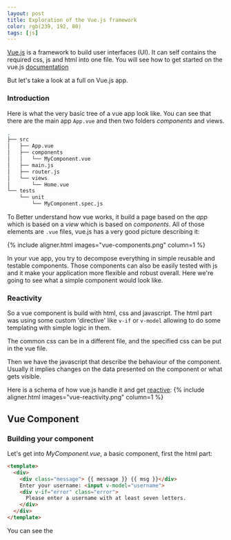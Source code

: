 ```yaml
---
layout: post
title: Exploration of the Vue.js framework 
color: rgb(239, 192, 80)
tags: [js]
---
```


[Vue.js](https://vuejs.org) is a framework to build user interfaces (UI).
It can self contains the required css, js and html into one file.
You will see how to get started on the vue.js [documentation](https://vuejs.org/v2/guide/index.html)

But let's take a look at a full on Vue.js app.


### Introduction

Here is what the very basic tree of a vue app look like.
You can see that there are the main app `App.vue` and then two folders _components_ and views.

```bash
.
├── src
│   ├── App.vue
│   ├── components
│   │   └── MyComponent.vue
│   ├── main.js
│   ├── router.js
│   └── views
│       └── Home.vue
└── tests
    └── unit
        └── MyComponent.spec.js
```

To Better understand how vue works, it build a page based on the _app_ which is based on a _view_ which is based on _components_.
All of those elements are `.vue` files, vue.js has a very good picture describing it:

{% include aligner.html images="vue-components.png" column=1 %}

In your vue app, you try to decompose everything in simple reusable and testable components.
Those components can also be easily tested with js and it make your application more flexible and robust overall.
Here we're going to see what a simple component would look like.

### Reactivity

So a vue component is build with html, css and javascript.
The html part was using some custom 'directive' like `v-if` or `v-model` allowing to do some templating
with simple logic in them.

The common css can be in a different file, and the specified css can be put in the vue file.

Then we have the javascript that describe the behaviour of the component.
Usually it implies changes on the data presented on the component or what gets visible.

Here is a schema of how vue.js handle it and get [reactive](https://vuejs.org/v2/guide/reactivity.html):
{% include aligner.html images="vue-reactivity.png" column=1 %}

## Vue Component

### Building your component

Let's get into _MyComponent.vue_, a basic component, first the html part:

```html
<template>
  <div>
    <div class="message"> {{ message }} {{ msg }}</div>
    Enter your username: <input v-model="username">
    <div v-if="error" class="error">
      Please enter a username with at least seven letters.
    </div>
  </div>
</template>
```

You can see the _<template>_ tags that make up the vue html template.
Some of those template attributes are:
  - `{{ message }}`, `{{ msg }}`: define a variable that will be replaced at run time by a value in the js.
  - `v-model="username"`: which will map the input to the username value define in the js
  - `v-if="error"`: which is a computed value from error, this div will appear when error() returns true  

Here is the js part, where you define everything that is used in the html template:

```html
<script>
export default {
  name: 'Foo',
    props: {
      msg: String,
    },

  data() {
    return {
      message: 'Welcome to the Vue.js cookbook',
      username: '',
    };
  },

  computed: {
    error() { return this.username.trim().length < 7; },
  },
};
</script>
```

In the `props`, there are the values like `msg` you can push to your component when using it from another component. 
So you could see that `data` is where you define the variable that are used in the template.
And `computed` defines variables that gets computed during usage, thus dynamic.

### Use your component

Now that you have your component, you can use it in another vue component.
Here is how it would look in another component:

```html
<template>
  <div class="home">
    <MyComponent msg="... Hey!"/>
  </div>
</template>

<script>
import MyComponent from '@/components/MyComponent.vue';

export default {
  name: 'home',
  components: {
    MyComponent,
  },
};
</script>
```

Here you can see another component in which we import _MyComponent_ from our component folder.
You can see the custom tag `<MyComponent ...>`, and for it to work you need to declare _MyComponent_ in your export of the component.


## Test Vue Component

In order to test your component you would need to use _'@vue/test-utils'_ and "mount" your component.
Once mounted you can interact with the component.
Here I am also using jest for the assertions.

```js
import { shallowMount } from '@vue/test-utils';
import Foo from '@/components/MyComponent.vue';

const factory = (values = {}) => shallowMount(Foo, {
  data() { return { ...values }; },
});

describe('Foo', () => {
  it('renders a welcome message', () => {
    const wrapper = factory();

    expect(wrapper.find('.message').text()).toEqual('Welcome to the Vue.js cookbook');
  });
});
```

And here we can test some basic static information in our component, 
but you can also test the error that should disappear when more than 7 letters are inputted.

```js
  it('does not render an error when username is 7 characters or more', () => {
    const wrapper = factory({ username: 'example-01' });

    expect(wrapper.find('.error').exists()).toBeFalsy();
  });
```

You can see that you can pass data in your factory, here we're passing a bigger `'example-01'`
as a username. 
And you can assert that the `.error` div should not be visible.


